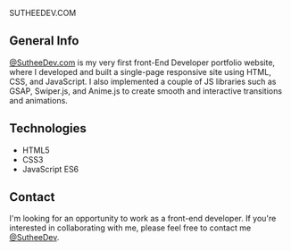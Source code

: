 SUTHEEDEV.COM
## General Info
[@SutheeDev.com](https://www.sutheedev.com/) is my very first front-End Developer portfolio website, where I developed and built a single-page responsive site using HTML, CSS, and JavaScript. I also implemented a couple of JS libraries such as GSAP, Swiper.js, and Anime.js to create smooth and interactive transitions and animations. 

## Technologies
- HTML5
- CSS3
- JavaScript ES6

## Contact
I'm looking for an opportunity to work as a front-end developer. If you're interested in collaborating with me, please feel free to contact me [@SutheeDev](https://github.com/SutheeDev).
